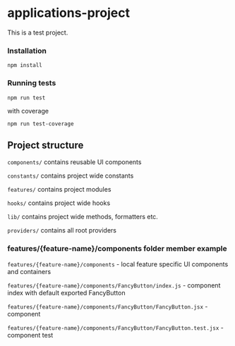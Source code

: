 # applications-project

This is a test project.

### Installation

```
npm install
```

### Running tests

```
npm run test
```

with coverage

```
npm run test-coverage
```

## Project structure

`components/` contains reusable UI components

`constants/` contains project wide constants

`features/` contains project modules

`hooks/` contains project wide hooks

`lib/` contains project wide methods, formatters etc.

`providers/` contains all root providers

### features/{feature-name}/components folder member example

`features/{feature-name}/components` - local feature specific UI components and containers

`features/{feature-name}/components/FancyButton/index.js` - component index with default exported FancyButton

`features/{feature-name}/components/FancyButton/FancyButton.jsx` - component

`features/{feature-name}/components/FancyButton/FancyButton.test.jsx` - component test
